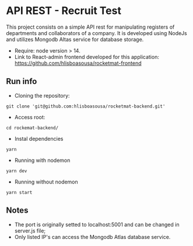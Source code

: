 # API REST - Recruit Test

This project consists on a simple API rest for manipulating registers of departments and collaborators of a company.
It is developed using NodeJs and utilizes Mongodb Altas service for database storage.

- Require: node version > 14.
- Link to React-admin frontend developed for this application: https://github.com/hlisboasousa/rocketmat-frontend


## Run info
- Cloning the repository:
```
git clone 'git@github.com:hlisboasousa/rocketmat-backend.git'
```
- Access root:
```
cd rockemat-backend/
```
- Instal dependencies
```
yarn
```
- Running with nodemon
```
yarn dev
```
- Running without nodemon
```
yarn start
```
## Notes
- The port is originally setted to localhost:5001 and can be changed in server.js file;
- Only listed IP's can access the Mongodb Atlas database service.
